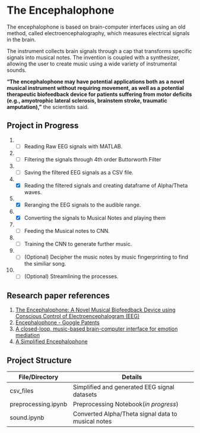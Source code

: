 # The Encephalophone

The encephalophone is based on brain-computer interfaces using an old method, called electroencephalography, which measures electrical signals in the brain.

The instrument collects brain signals through a cap that transforms specific signals into musical notes.
The invention is coupled with a synthesizer, allowing the user to create music using a wide variety of instrumental sounds.

**“The encephalophone may have potential applications both as a novel musical instrument without requiring movement, as well as a potential therapeutic biofeedback device for patients suffering from motor deficits (e.g., amyotrophic lateral sclerosis, brainstem stroke, traumatic amputation),”** the scientists said.

## Project in Progress
1. - [ ] Reading Raw EEG signals with MATLAB.
2. - [ ] Filtering the signals through 4th order Buttorworth Filter
3. - [ ] Saving the filtered EEG signals as a CSV file.
4. - [x] Reading the filtered signals and creating dataframe of Alpha/Theta waves.
5. - [x] Reranging the EEG signals to the audible range.
6. - [x] Converting the signals to Musical Notes and playing them
7. - [ ] Feeding the Musical notes to CNN.
8. - [ ] Training the CNN to generate further music.
9. - [ ] (Optional) Decipher the music notes by music fingerprinting to find the similiar song.
10. - [ ] (Optional) Streamlining the processes.

## Research paper references
1. [The Encephalophone: A Novel Musical Biofeedback Device using Conscious Control of Electroencephalogram (EEG)](https://doi.org/10.3389/fnhum.2017.00213)
2. [Encephalophone - Google Patents](https://patents.google.com/patent/US20160027423A1/en)
3. [A closed-loop, music-based brain-computer interface for emotion mediation](https://doi.org/10.1371/journal.pone.0213516)
4. [A Simplified Encephalophone](https://psycnet.apa.org/doi/10.1126/science.105.2721.216)

## Project Structure

 File/Directory      | Details        
  ------------------ | ----------------------------------------------- 
 csv_files           | Simplified and generated EEG signal datasets   
 preprocessing.ipynb | Preprocessing Notebook(*in progress*)                  
 sound.ipynb         | Converted Alpha/Theta signal data to musical notes     

